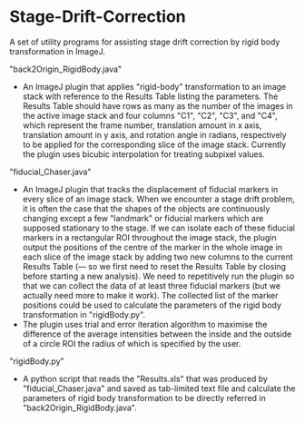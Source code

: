 # Stage-Drift-Correction
A set of utility programs for assisting stage drift correction by rigid body transformation in ImageJ.

"back2Origin_RigidBody.java"

 - An ImageJ plugin that applies "rigid-body" transformation to an image stack with reference to the Results Table listing the parameters. The Results Table should have rows as many as the number of the images in the active image stack and four columns "C1", "C2", "C3", and "C4", which represent the frame number, translation amount in x axis, translation amount in y axis, and rotation angle in radians, respectively to be applied for the corresponding slice of the image stack. Currently the plugin uses bicubic interpolation for treating subpixel values.
  
  
"fiducial_Chaser.java"

 - An ImageJ plugin that tracks the displacement of fiducial markers in every slice of an image stack. When we encounter a stage drift problem, it is often the case that the shapes of the objects are continuously changing except a few "landmark" or fiducial markers which are supposed stationary to the stage. If we can isolate each of these fiducial markers in a rectangular ROI throughout the image stack, the plugin output the positions of the centre of the marker in the whole image in each slice of the image stack by adding two new columns to the current Results Table (–– so we first need to reset the Results Table by closing before starting a new analysis). We need to repetitively run the plugin so that we can collect the data of at least three fiducial markers (but we actually need more to make it work). The collected list of the marker positions could be used to calculate the parameters of the rigid body transformation in "rigidBody.py".
 - The plugin uses trial and error iteration algorithm to maximise the difference of the average intensities between the inside and the outside of a circle ROI the radius of which is specified by the user.


"rigidBody.py"

 - A python script that reads the "Results.xls" that was produced by "fiducial_Chaser.java" and saved as tab-limited text file and calculate the parameters of rigid body transformation to be directly referred in "back2Origin_RigidBody.java".
